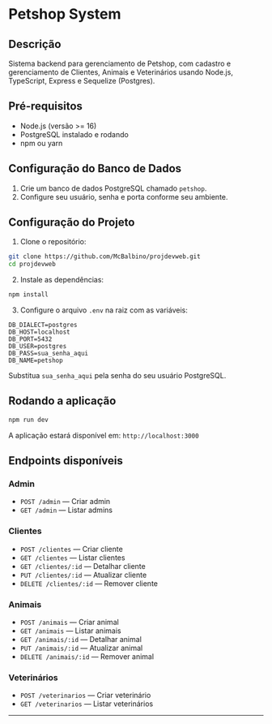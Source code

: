 
# Petshop System

## Descrição
Sistema backend para gerenciamento de Petshop, com cadastro e gerenciamento de Clientes, Animais e Veterinários usando Node.js, TypeScript, Express e Sequelize (Postgres).

## Pré-requisitos
- Node.js (versão >= 16)
- PostgreSQL instalado e rodando
- npm ou yarn

## Configuração do Banco de Dados
1. Crie um banco de dados PostgreSQL chamado `petshop`.
2. Configure seu usuário, senha e porta conforme seu ambiente.

## Configuração do Projeto

1. Clone o repositório:

```bash
git clone https://github.com/McBalbino/projdevweb.git
cd projdevweb
```

2. Instale as dependências:

```bash
npm install
```

3. Configure o arquivo `.env` na raiz com as variáveis:

```
DB_DIALECT=postgres
DB_HOST=localhost
DB_PORT=5432
DB_USER=postgres
DB_PASS=sua_senha_aqui
DB_NAME=petshop
```

Substitua `sua_senha_aqui` pela senha do seu usuário PostgreSQL.

## Rodando a aplicação

```bash
npm run dev
```

A aplicação estará disponível em: `http://localhost:3000`

## Endpoints disponíveis

### Admin
- `POST /admin` — Criar admin
- `GET /admin` — Listar admins

### Clientes
- `POST /clientes` — Criar cliente
- `GET /clientes` — Listar clientes
- `GET /clientes/:id` — Detalhar cliente
- `PUT /clientes/:id` — Atualizar cliente
- `DELETE /clientes/:id` — Remover cliente

### Animais
- `POST /animais` — Criar animal
- `GET /animais` — Listar animais
- `GET /animais/:id` — Detalhar animal
- `PUT /animais/:id` — Atualizar animal
- `DELETE /animais/:id` — Remover animal

### Veterinários
- `POST /veterinarios` — Criar veterinário
- `GET /veterinarios` — Listar veterinários

---

